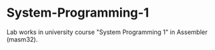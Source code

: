 # System-Programming-1
Lab works in university course "System Programming 1" in Assembler (masm32).
